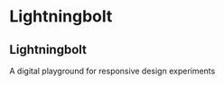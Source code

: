 Lightningbolt
=============

## Lightningbolt
A digital playground for responsive design experiments